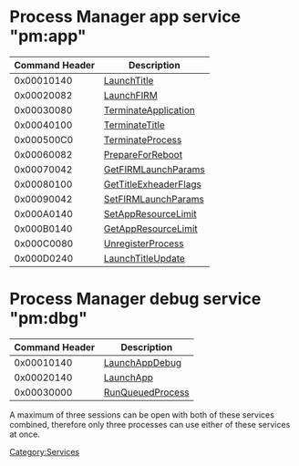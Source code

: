 # Process Manager app service "pm:app"

| Command Header | Description                                                     |
|----------------|-----------------------------------------------------------------|
| 0x00010140     | [LaunchTitle](PMApp:LaunchTitle "wikilink")                     |
| 0x00020082     | [LaunchFIRM](PMApp:LaunchFIRM "wikilink")                       |
| 0x00030080     | [TerminateApplication](PMApp:TerminateApplication "wikilink")   |
| 0x00040100     | [TerminateTitle](PMApp:TerminateTitle "wikilink")               |
| 0x000500C0     | [TerminateProcess](PMApp:TerminateProcess "wikilink")           |
| 0x00060082     | [PrepareForReboot](PMApp:PrepareForReboot "wikilink")           |
| 0x00070042     | [GetFIRMLaunchParams](PMApp:GetFIRMLaunchParams "wikilink")     |
| 0x00080100     | [GetTitleExheaderFlags](PMApp:GetTitleExheaderFlags "wikilink") |
| 0x00090042     | [SetFIRMLaunchParams](PMApp:SetFIRMLaunchParams "wikilink")     |
| 0x000A0140     | [SetAppResourceLimit](PMApp:SetAppResourceLimit "wikilink")     |
| 0x000B0140     | [GetAppResourceLimit](PMApp:GetAppResourceLimit "wikilink")     |
| 0x000C0080     | [UnregisterProcess](PMApp:UnregisterProcess "wikilink")         |
| 0x000D0240     | [LaunchTitleUpdate](PMApp:LaunchTitleUpdate "wikilink")         |

# Process Manager debug service "pm:dbg"

| Command Header | Description                                           |
|----------------|-------------------------------------------------------|
| 0x00010140     | [LaunchAppDebug](PMDbg:LaunchAppDebug "wikilink")     |
| 0x00020140     | [LaunchApp](PMDbg:LaunchApp "wikilink")               |
| 0x00030000     | [RunQueuedProcess](PMDbg:RunQueuedProcess "wikilink") |

A maximum of three sessions can be open with both of these services
combined, therefore only three processes can use either of these
services at once.

[Category:Services](Category:Services "wikilink")